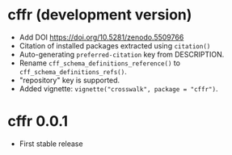 # cffr (development version)

-   Add DOI <https://doi.org/10.5281/zenodo.5509766>
-   Citation of installed packages extracted using `citation()`
-   Auto-generating `preferred-citation` key from DESCRIPTION.
-   Rename `cff_schema_definitions_reference()` to
    `cff_schema_definitions_refs()`.
-   "repository" key is supported.
-   Added vignette: `vignette("crosswalk", package = "cffr")`.

# cffr 0.0.1

-   First stable release
